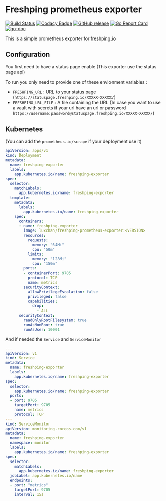 # Freshping prometheus exporter
[![Build Status](https://github.com/LuxChanLu/freshping-prometheus-exporter/workflows/Build/badge.svg)](https://github.com/LuxChanLu/freshping-prometheus-exporter/actions)
[![Codacy Badge](https://app.codacy.com/project/badge/Grade/55034b0716704ad388252aa3a1789b1a)](https://www.codacy.com/gh/LuxChanLu/freshping-prometheus-exporter/dashboard?utm_source=github.com&amp;utm_medium=referral&amp;utm_content=LuxChanLu/freshping-prometheus-exporter&amp;utm_campaign=Badge_Grade)
[![GitHub release](https://img.shields.io/github/release/LuxChanLu/freshping-prometheus-exporter.svg)](https://github.com/LuxChanLu/freshping-prometheus-exporter/releases)
[![Go Report Card](https://goreportcard.com/badge/github.com/LuxChanLu/freshping-prometheus-exporter)](https://goreportcard.com/report/github.com/LuxChanLu/freshping-prometheus-exporter)
[![go-doc](https://godoc.org/github.com/LuxChanLu/freshping-prometheus-exporter?status.svg)](https://pkg.go.dev/github.com/LuxChanLu/freshping-prometheus-exporter)

This is a simple prometheus exporter for [freshping.io](https://www.freshping.io/)

## Configuration

You first need to have a status page enable (This exporter use the status page api)

To run you only need to provide one of these envionment variables :
  - `FRESHPING_URL` : URL to your status page (`https://statuspage.freshping.io/XXXXX-XXXXX/`)
  - `FRESHPING_URL_FILE` : A file containing the URL (In case you want to use a vault with secrets if your url have an url or password `https://username:password@statuspage.freshping.io/XXXXX-XXXXX/`)

## Kubernetes
(You can add the `prometheus.io/scrape` if your deployment use it)

```yaml
apiVersion: apps/v1
kind: Deployment
metadata:
  name: freshping-exporter
  labels:
    app.kubernetes.io/name: freshping-exporter
spec:
  selector:
    matchLabels:
      app.kubernetes.io/name: freshping-exporter
  template:
    metadata:
      labels:
        app.kubernetes.io/name: freshping-exporter
    spec:
      containers:
      - name: freshping-exporter
        image: luxchan/freshping-prometheus-exporter:<VERSION>
        resources:
          requests:
            memory: "64Mi"
            cpu: "50m"
          limits:
            memory: "128Mi"
            cpu: "150m"
        ports:
        - containerPort: 9705
          protocol: TCP
          name: metrics
        securityContext:
          allowPrivilegeEscalation: false
          privileged: false
          capabilities:
            drop:
              - ALL
      securityContext:
        readOnlyRootFilesystem: true
        runAsNonRoot: true
        runAsUser: 10001
```

And if needed the `Service` and `ServiceMonitor`
```yaml
---
apiVersion: v1
kind: Service
metadata:
  name: freshping-exporter
  labels:
    app.kubernetes.io/name: freshping-exporter
spec:
  selector:
    app.kubernetes.io/name: freshping-exporter
  ports:
  - port: 9705
    targetPort: 9705
    name: metrics
    protocol: TCP
---
kind: ServiceMonitor
apiVersion: monitoring.coreos.com/v1
metadata:
  name: freshping-exporter
  namespace: monitor
  labels:
    app.kubernetes.io/name: freshping-exporter
spec:
  selector:
    matchLabels:
      app.kubernetes.io/name: freshping-exporter
  jobLabel: app.kubernetes.io/name
  endpoints: 
  - port: "metrics"
    targetPort: 9705
    interval: 15s
```
